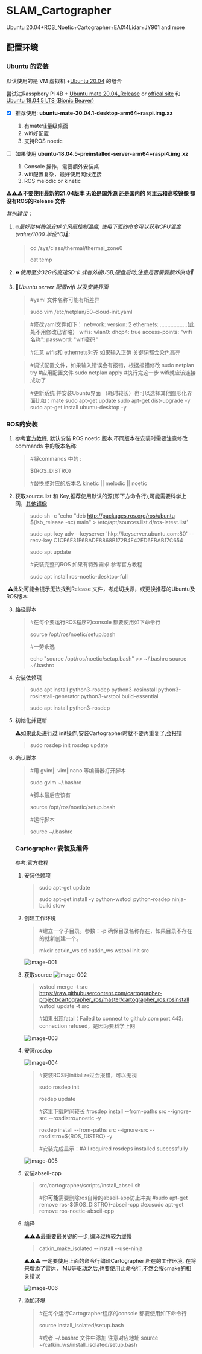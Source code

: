 # SLAM_Cartographer
Ubuntu 20.04+ROS_Noetic+Cartographer+EAIX4Lidar+JY901 and more

## 配置环境

### Ubuntu 的安装

默认使用的是 VM 虚拟机 +[Ubuntu 20.04](https://ubuntu.com/download/desktop) 的组合

尝试过Rasspbery Pi 4B + [Ubuntu mate 20.04_Release](https://releases.ubuntu-mate.org/20.04/armhf/) or [offical site](https://ubuntu-mate.org/download/arm64/focal/) 和 [Ubuntu 18.04.5 LTS (Bionic Beaver)](http://cdimage.ubuntu.com/releases/18.04/release/)

- [x] 推荐使用: **ubuntu-mate-20.04.1-desktop-arm64+raspi.img.xz**
  1. 有mate轻量级桌面
  2. wifi好配置
  3. 支持ROS noetic

- [ ] 如果使用 **ubuntu-18.04.5-preinstalled-server-arm64+raspi4.img.xz** 
  1. Console 操作，需要额外安装桌
  2. wifi配置复杂，最好使用网线连接
  3. ROS melodic or kinetic

:warning::warning::warning:**不要使用最新的21.04版本 无论是国外源 还是国内的 阿里云和高校镜像 都没有ROS的Release 文件**

*其他建议：*

1. :fire:*最好给树梅派安排个风扇控制温度, 使用下面的命令可以获取CPU温度 (value/1000 单位℃)*:thermometer::

   > cd /sys/class/thermal/thermal_zone0
   >
   > cat temp

 2. :fast_forward:*使用至少32G的高速SD卡 或者外接USB,硬盘启动,注意是否需要额外供电:electric_plug:*

 3. :signal_strength:*Ubuntu server 配置wifi 以及安装界面* 

    > #yaml 文件名称可能有所差异
    >
    > sudo vim /etc/netplan/50-cloud-init.yaml
    
    > #修改yaml文件如下：
    > network:
    >    version: 2
    >    ethernets:
    > 	………………(此处不用修改已省略）
    >    wifis:
    >        wlan0:
    >            dhcp4: true
    >            access-points:
    >                "wifi名称":
    >                    password: "wifi密码"
    >
    > #注意 wifis和 ethernets对齐 如果输入正确 关键词都会染色高亮
    
    > #调试配置文件，如果输入错误会有报错，根据报错修改
    > sudo netplan try
    > #应用配置文件
    > sudo netplan apply
    > #执行完这一步 wifi就应该连接成功了
    
    > #更新系统 并安装Ubuntu界面 （耗时较长）也可以选择其他图形化界面比如：mate
    > sudo apt-get update 
    > sudo apt-get dist-upgrade -y 
    > sudo apt-get install ubuntu-desktop -y

###   ROS的安装

1. 参考[官方教程](http://wiki.ros.org/noetic/Installation/Ubuntu), 默认安装 ROS noetic 版本,不同版本在安装时需要注意修改commands 中的版本名称:

   > #将commands 中的 :
   >
   > ${ROS_DISTRO} 
   >
   > #替换成对应的版本名 kinetic || melodic  || noetic

2. 获取source.list 和 Key,推荐使用默认的源(即下方命令行),可能需要科学上网，[其他镜像](http://wiki.ros.org/ROS/Installation/UbuntuMirrors)

   > sudo sh -c 'echo "deb http://packages.ros.org/ros/ubuntu $(lsb_release -sc) main" > /etc/apt/sources.list.d/ros-latest.list'
   >
   > sudo apt-key adv --keyserver 'hkp://keyserver.ubuntu.com:80' --recv-key C1CF6E31E6BADE8868B172B4F42ED6FBAB17C654
   >
   > sudo apt update
   >
   > #安装完整的ROS 如果有特殊需求 参考官方教程
   >
   > sudo apt install ros-noetic-desktop-full

​	:warning:此处可能会提示无法找到Release 文件，考虑切换源，或更换推荐的Ubuntu及ROS版本

3. 路径脚本

   > #在每个要运行ROS程序的console 都要使用如下命令行
   >
   > source /opt/ros/noetic/setup.bash
   >
   > #一劳永逸
   >
   > echo "source /opt/ros/noetic/setup.bash" >> ~/.bashrc
   > source ~/.bashrc

4. 安装依赖项

   > sudo apt install python3-rosdep python3-rosinstall python3-rosinstall-generator python3-wstool build-essential
   >
   > sudo apt install python3-rosdep

5. 初始化并更新

   :warning:如果此处进行过 init操作,安装Cartographer时就不要再重复了,会报错

   > sudo rosdep init
   > rosdep update

6. 确认脚本

   > #用 gvim|| vim||nano 等编辑器打开脚本
   >
   > sudo gvim ~/.bashrc
   >
   > #脚本最后应该有
   >
   > source /opt/ros/noetic/setup.bash
   >
   > #运行脚本
   >
   > source ~/.bashrc

   ### Cartographer 安装及编译

   参考:[官方教程](https://google-cartographer-ros.readthedocs.io/en/latest/compilation.html#)

   1. 安装依赖项

      > sudo apt-get update
      >
      > sudo apt-get install -y python-wstool python-rosdep ninja-build stow

   2. 创建工作环境

      > #建立一个子目录。参数：-p 确保目录名称存在，如果目录不存在的就新创建一个。
      >
      > mkdir catkin_ws
      > cd catkin_ws
      > wstool init src
      
      ![image-001](ScreenShots/001-创建工作环境.png)

   3. 获取source
   ![image-002](ScreenShots/002-设定cloning地址.png)

      > wstool merge -t src https://raw.githubusercontent.com/cartographer-project/cartographer_ros/master/cartographer_ros.rosinstall
      > wstool update -t src
      >
      > #如果出现fatal：Failed to connect to github.com port 443: connection refused，是因为要科学上网

      ![image-003](ScreenShots/003-cloing完成.png)

   4. 安装rosdep

      ![image-004](ScreenShots/004-更新rosdep.png)

      > #安装ROS时initialize过会报错，可以无视
      >
      > sudo rosdep init
      >
      > rosdep update
      >
      > #这里下载时间较长
      > #rosdep install --from-paths src --ignore-src --rosdistro=noetic -y
      >
      > rosdep install --from-paths src --ignore-src --rosdistro=${ROS_DISTRO} -y 
      >
      > #安装完成显示：#All required rosdeps installed successfully

      ![image-005](ScreenShots/005-安装完成.png)

   5. 安装abseil-cpp

      > src/cartographer/scripts/install_abseil.sh
      >
      > #你**可能**需要删除ros自带的abseil-app防止冲突
      > #sudo apt-get remove ros-${ROS_DISTRO}-abseil-cpp
      > #ex:sudo apt-get remove ros-noetic-abseil-cpp

   6. 编译

      :warning::warning::warning:最重要最关键的一步,编译过程较为缓慢

      > catkin_make_isolated --install --use-ninja

      :warning::warning::warning: 一定要使用上面的命令行编译Cartographer 所在的工作环境, 在将来增添了雷达，IMU等驱动之后,也要使用此命令行,不然会报cmake的相关错误

      ![image-006](ScreenShots/006-编译完成.png)

   7. 添加环境

      > #在每个运行Cartographer程序的console 都要使用如下命令行
      >
      > source install_isolated/setup.bash
      >
      > #或者 ~/.bashrc 文件中添加 注意对应地址
      > source ~/catkin_ws/install_isolated/setup.bash

